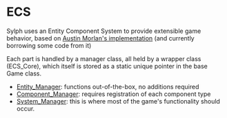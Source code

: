# ECS

Sylph uses an Entity Component System to provide extensible game behavior, based on [Austin Morlan's implementation](https://austinmorlan.com/posts/entity_component_system/) (and currently borrowing some code from it)

Each part is handled by a manager class, all held by a wrapper class (ECS_Core), which itself is stored as a static unique pointer in the base Game class.

- [Entity_Manager](entity_manager.md): functions out-of-the-box, no additions required
- [Component_Manager](component_manager.md): requires registration of each component type
- [System_Manager](system_manager.md): this is where most of the game's functionality should occur.